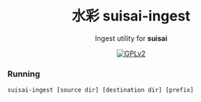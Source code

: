 <div align="center">

# 水彩 suisai-ingest

Ingest utility for **suisai**

[![GPLv2](https://img.shields.io/badge/license-GPLv2-green)](https://www.gnu.org/licenses/old-licenses/gpl-2.0.en.html#SEC1)

</div>

### Running

    suisai-ingest [source dir] [destination dir] [prefix]

